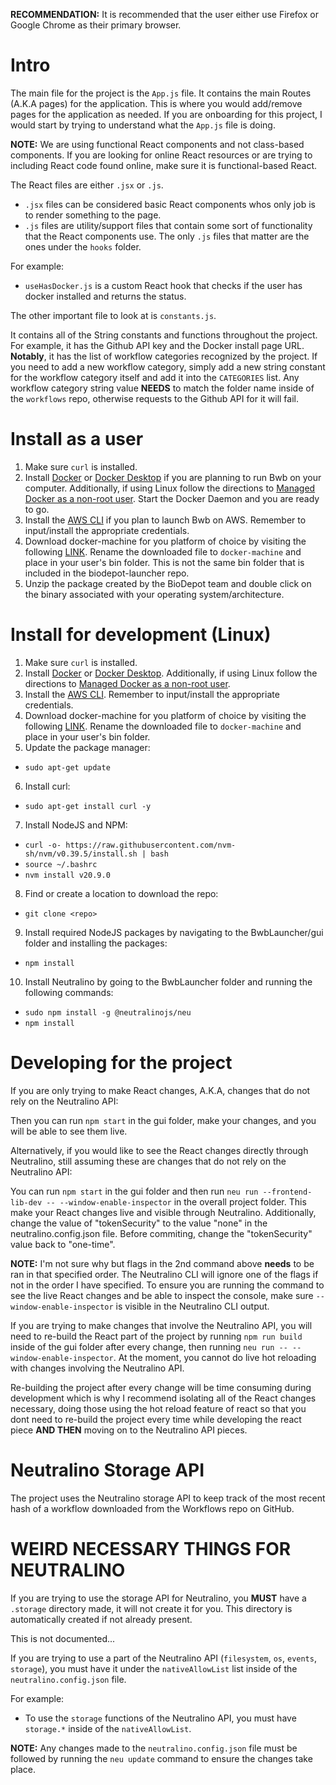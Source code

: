 **RECOMMENDATION:** It is recommended that the user either use Firefox or Google Chrome as their primary browser.

# Intro
The main file for the project is the `App.js` file. It contains the main Routes (A.K.A pages) for the application. This is where you would add/remove pages for the application as needed. If you are onboarding for this project, I would start by trying to understand what the `App.js` file is doing.

**NOTE:** We are using functional React components and not class-based components. If you are looking for online React resources or are trying to including React code found online, make sure it is functional-based React.


The React files are either `.jsx` or `.js`.
- `.jsx` files can be considered basic React components whos only job is to render something to the page.
- `.js` files are utility/support files that contain some sort of functionality that the React components use. The only `.js` files that matter are the ones under the `hooks` folder. 

For example:
- `useHasDocker.js` is a custom React hook that checks if the user has docker installed and returns the status.

The other important file to look at is `constants.js`.

It contains all of the String constants and functions throughout the project. For example, it has the Github API key and the Docker install page URL. **__Notably__**, it has the list of workflow categories recognized by the project. If you need to add a new workflow category, simply add a new string constant for the workflow category itself and add it into the `CATEGORIES` list. Any workflow category string value **NEEDS** to match the folder name inside of the `workflows` repo, otherwise requests to the Github API for it will fail.

# Install as a user
1. Make sure `curl` is installed.
2. Install [Docker](https://docs.docker.com/get-docker/) or [Docker Desktop](https://docs.docker.com/desktop/) if you are planning to run Bwb on your computer.  Additionally, if using Linux follow the directions to [Managed Docker as a non-root user](https://docs.docker.com/engine/install/linux-postinstall/#manage-docker-as-a-non-root-user).  Start the Docker Daemon and you are ready to go.
3. Install the [AWS CLI](https://docs.aws.amazon.com/cli/latest/userguide/getting-started-install.html) if you plan to launch Bwb on AWS.  Remember to input/install the appropriate credentials.
4. Download docker-machine for you platform of choice by visiting the following [LINK](https://gitlab-docker-machine-downloads.s3.amazonaws.com/main/index.html).  Rename the downloaded file to `docker-machine` and place in your user's bin folder.  This is not the same bin folder that is included in the biodepot-launcher repo.
5. Unzip the package created by the BioDepot team and double click on the binary associated with your operating system/architecture.

# Install for development (Linux)
1. Make sure `curl` is installed.
2. Install [Docker](https://docs.docker.com/get-docker/) or [Docker Desktop](https://docs.docker.com/desktop/).  Additionally, if using Linux follow the directions to [Managed Docker as a non-root user](https://docs.docker.com/engine/install/linux-postinstall/#manage-docker-as-a-non-root-user).
3. Install the [AWS CLI](https://docs.aws.amazon.com/cli/latest/userguide/getting-started-install.html).  Remember to input/install the appropriate credentials.
4. Download docker-machine for you platform of choice by visiting the following [LINK](https://gitlab-docker-machine-downloads.s3.amazonaws.com/main/index.html).  Rename the downloaded file to `docker-machine` and place in your user's bin folder.
5. Update the package manager:
  - `sudo apt-get update`
6. Install curl:
  - `sudo apt-get install curl -y`
7. Install NodeJS and NPM:
  - `curl -o- https://raw.githubusercontent.com/nvm-sh/nvm/v0.39.5/install.sh | bash`
  - `source ~/.bashrc`
  - `nvm install v20.9.0`
8. Find or create a location to download the repo:
  - `git clone <repo>`
9. Install required NodeJS packages by navigating to the BwbLauncher/gui folder and installing the packages:
  - `npm install`
10. Install Neutralino by going to the BwbLauncher folder and running the following commands:
  - `sudo npm install -g @neutralinojs/neu`
  - `npm install`

# Developing for the project
If you are only trying to make React changes, A.K.A, changes that do not rely on the Neutralino API:

Then you can run `npm start` in the gui folder, make your changes, and you will be able to see them live.

Alternatively, if you would like to see the React changes directly through Neutralino, still assuming these are changes that do not rely on the Neutralino API:

You can run `npm start` in the gui folder and then run `neu run --frontend-lib-dev -- --window-enable-inspector` in the overall project folder. This make your React changes live and visible through Neutralino.  Additionally, change the value of "tokenSecurity" to the value "none" in the neutralino.config.json file.  Before commiting, change the "tokenSecurity" value back to "one-time".

**NOTE:** I'm not sure why but flags in the 2nd command above __needs__ to be ran in that specified order. The Neutralino CLI will ignore one of the flags if not in the order I have specified. To ensure you are running the command to see the live React changes and be able to inspect the console, make sure `--window-enable-inspector` is visible in the Neutralino CLI output.

If you are trying to make changes that involve the Neutralino API, you will need to re-build the React part of the project by running `npm run build` inside of the gui folder after every change, then running `neu run -- --window-enable-inspector`. At the moment, you cannot do live hot reloading with changes involving the Neutralino API.

Re-building the project after every change will be time consuming during development which is why I recommend isolating all of the React changes necessary, doing those using the hot reload feature of react so that you dont need to re-build the project every time while developing the react piece **AND THEN** moving on to the Neutralino API pieces.

# Neutralino Storage API
The project uses the Neutralino storage API to keep track of the most recent hash of a workflow downloaded from the Workflows repo on GitHub.

# WEIRD NECESSARY THINGS FOR NEUTRALINO
If you are trying to use the storage API for Neutralino, you **__MUST__** have a `.storage` directory made, it will not create it for you.  This directory is automatically created if not already present.

This is not documented...

If you are trying to use a part of the Neutralino API (`filesystem`, `os`, `events`, `storage`), you must have it under the `nativeAllowList` list inside of the `neutralino.config.json` file. 

For example:
- To use the `storage` functions of the Neutralino API, you must have `storage.*` inside of the `nativeAllowList`.

**NOTE:** Any changes made to the `neutralino.config.json` file must be followed by running the `neu update` command to ensure the changes take place.
